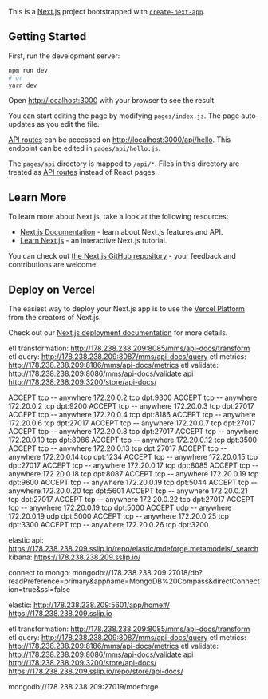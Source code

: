 This is a [Next.js](https://nextjs.org/) project bootstrapped with [`create-next-app`](https://github.com/vercel/next.js/tree/canary/packages/create-next-app).

## Getting Started

First, run the development server:

```bash
npm run dev
# or
yarn dev
```

Open [http://localhost:3000](http://localhost:3000) with your browser to see the result.

You can start editing the page by modifying `pages/index.js`. The page auto-updates as you edit the file.

[API routes](https://nextjs.org/docs/api-routes/introduction) can be accessed on [http://localhost:3000/api/hello](http://localhost:3000/api/hello). This endpoint can be edited in `pages/api/hello.js`.

The `pages/api` directory is mapped to `/api/*`. Files in this directory are treated as [API routes](https://nextjs.org/docs/api-routes/introduction) instead of React pages.

## Learn More

To learn more about Next.js, take a look at the following resources:

- [Next.js Documentation](https://nextjs.org/docs) - learn about Next.js features and API.
- [Learn Next.js](https://nextjs.org/learn) - an interactive Next.js tutorial.

You can check out [the Next.js GitHub repository](https://github.com/vercel/next.js/) - your feedback and contributions are welcome!

## Deploy on Vercel

The easiest way to deploy your Next.js app is to use the [Vercel Platform](https://vercel.com/new?utm_medium=default-template&filter=next.js&utm_source=create-next-app&utm_campaign=create-next-app-readme) from the creators of Next.js.

Check out our [Next.js deployment documentation](https://nextjs.org/docs/deployment) for more details.


etl transformation: http://178.238.238.209:8085/mms/api-docs/transform
etl query: http://178.238.238.209:8087/mms/api-docs/query
etl metrics: http://178.238.238.209:8186/mms/api-docs/metrics
etl validate: http://178.238.238.209:8086/mms/api-docs/validate
api http://178.238.238.209:3200/store/api-docs/


ACCEPT     tcp  --  anywhere             172.20.0.2           tcp dpt:9300
ACCEPT     tcp  --  anywhere             172.20.0.2           tcp dpt:9200
ACCEPT     tcp  --  anywhere             172.20.0.3           tcp dpt:27017
ACCEPT     tcp  --  anywhere             172.20.0.4           tcp dpt:8186
ACCEPT     tcp  --  anywhere             172.20.0.6           tcp dpt:27017
ACCEPT     tcp  --  anywhere             172.20.0.7           tcp dpt:27017
ACCEPT     tcp  --  anywhere             172.20.0.8           tcp dpt:27017
ACCEPT     tcp  --  anywhere             172.20.0.10          tcp dpt:8086
ACCEPT     tcp  --  anywhere             172.20.0.12          tcp dpt:3500
ACCEPT     tcp  --  anywhere             172.20.0.13          tcp dpt:27017
ACCEPT     tcp  --  anywhere             172.20.0.14          tcp dpt:1234
ACCEPT     tcp  --  anywhere             172.20.0.15          tcp dpt:27017
ACCEPT     tcp  --  anywhere             172.20.0.17          tcp dpt:8085
ACCEPT     tcp  --  anywhere             172.20.0.18          tcp dpt:8087
ACCEPT     tcp  --  anywhere             172.20.0.19          tcp dpt:9600
ACCEPT     tcp  --  anywhere             172.20.0.19          tcp dpt:5044
ACCEPT     tcp  --  anywhere             172.20.0.20          tcp dpt:5601
ACCEPT     tcp  --  anywhere             172.20.0.21          tcp dpt:27017
ACCEPT     tcp  --  anywhere             172.20.0.22          tcp dpt:27017
ACCEPT     tcp  --  anywhere             172.20.0.19          tcp dpt:5000
ACCEPT     udp  --  anywhere             172.20.0.19          udp dpt:5000
ACCEPT     tcp  --  anywhere             172.20.0.25          tcp dpt:3300
ACCEPT     tcp  --  anywhere             172.20.0.26          tcp dpt:3200

elastic api: https://178.238.238.209.sslip.io/repo/elastic/mdeforge.metamodels/_search
kibana: https://178.238.238.209.sslip.io/



connect to mongo: mongodb://178.238.238.209:27018/db?readPreference=primary&appname=MongoDB%20Compass&directConnection=true&ssl=false



elastic: http://178.238.238.209:5601/app/home#/ https://178.238.238.209.sslip.io     

etl transformation: http://178.238.238.209:8085/mms/api-docs/transform
etl query: http://178.238.238.209:8087/mms/api-docs/query
etl metrics: http://178.238.238.209:8186/mms/api-docs/metrics
etl validate: http://178.238.238.209:8086/mms/api-docs/validate
api http://178.238.238.209:3200/store/api-docs/ https://178.238.238.209.sslip.io/repo/store/api-docs/


mongodb://178.238.238.209:27019/mdeforge
